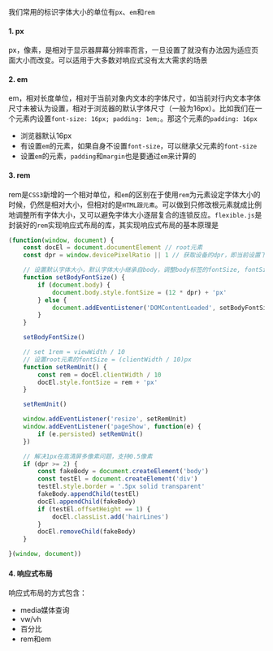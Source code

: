 <!-- ---
title: CSS基础系列之px em和rem的区别
date: 2022-10-12
tags: CSS基础
set: CSSBase
--- -->

我们常用的标识字体大小的单位有`px`、`em`和`rem`

#### 1. px

px，像素，是相对于显示器屏幕分辨率而言，一旦设置了就没有办法因为适应页面大小而改变。可以适用于大多数对响应式没有太大需求的场景

#### 2. em

em，相对长度单位，相对于当前对象内文本的字体尺寸，如当前对行内文本字体尺寸未被认为设置，相对于浏览器的默认字体尺寸（一般为16px）。比如我们在一个元素内设置`font-size: 16px; padding: 1em;`。那这个元素的`padding: 16px`

* 浏览器默认16px
* 有设置`em`的元素，如果自身不设置`font-size`，可以继承父元素的`font-size`
* 设置`em`的元素，`padding`和`margin`也是要通过`em`来计算的

#### 3. rem

rem是`CSS3`新增的一个相对单位，和`em`的区别在于使用`rem`为元素设定字体大小的时候，仍然是相对大小，但相对的是`HTML跟元素`。可以做到只修改根元素就成比例地调整所有字体大小，又可以避免字体大小逐层复合的连锁反应。`flexible.js`是封装好的`rem`实现响应式布局的库，其实现响应式布局的基本原理是

```javascript
(function(window, document) {
    const docEl = document.documentElement // root元素
    const dpr = window.devicePixelRatio || 1 // 获取设备的dpr，即当前设置下物理像素和虚拟像素的比值

    // 设置默认字体大小，默认字体大小继承自body，调整body标签的fontSize, fontSize = (12 * dpr) px
    function setBodyFontSize() {
        if (document.body) {
            document.body.style.fontSize = (12 * dpr) + 'px'
        } else {
            document.addEventListener('DOMContentLoaded', setBodyFontSize)
        }
    }

    setBodyFontSize()

    // set 1rem = viewWidth / 10
    // 设置root元素的fontSize = (clientWidth / 10)px
    function setRemUnit() {
        const rem = docEl.clientWidth / 10
        docEl.style.fontSize = rem + 'px'
    }

    setRemUnit()

    window.addEventListener('resize', setRemUnit)
    window.addEventListener('pageShow', function(e) {
        if (e.persisted) setRemUnit()
    })

    // 解决1px在高清屏多像素问题，支持0.5像素
    if (dpr >= 2) {
        const fakeBody = document.createElement('body')
        const testEl = document.createElement('div')
        testEl.style.border = '.5px solid transparent'
        fakeBody.appendChild(testEl)
        docEl.appendChild(fakeBody)
        if (testEl.offsetHeight == 1) {
            docEl.classList.add('hairLines')
        }
        docEl.removeChild(fakeBody)
    }

}(window, document))
```

#### 4. 响应式布局

响应式布局的方式包含：
* media媒体查询
* vw/vh
* 百分比
* rem和em